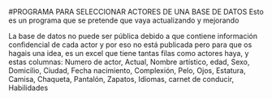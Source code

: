 #PROGRAMA PARA SELECCIONAR ACTORES DE UNA BASE DE DATOS
Esto es un programa que se pretende que vaya actualizando y mejorando

La base de datos no puede ser pública debido a que contiene información confidencial de cada
actor y por eso no está publicada pero para que os hagais una idea, es un excel que tiene tantas filas como actores haya, y estas columnas:
Numero de actor, Actual, Nombre artístico, edad, Sexo, Domicilio, Ciudad, Fecha nacimiento, Complexión, Pelo, Ojos, Estatura, Camisa, Chaqueta, Pantalón, Zapatos, Idiomas, carnet de conducir, Habilidades
